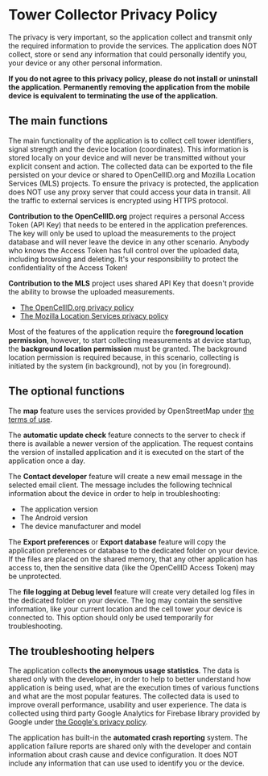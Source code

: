 # Tower Collector Privacy Policy
The privacy is very important, so the application collect and transmit only the required information to provide the services. The application does NOT collect, store or send any information that could personally identify you, your device or any other personal information.

**If you do not agree to this privacy policy, please do not install or uninstall the application. Permanently removing the application from the mobile device is equivalent to terminating the use of the application.**

## The main functions
The main functionality of the application is to collect cell tower identifiers, signal strength and the device location (coordinates). This information is stored locally on your device and will never be transmitted without your explicit consent and action. The collected data can be exported to the file persisted on your device or shared to OpenCellID.org and Mozilla Location Services (MLS) projects. To ensure the privacy is protected, the application does NOT use any proxy server that could access your data in transit. All the traffic to external services is encrypted using HTTPS protocol.

**Contribution to the OpenCellID.org** project requires a personal Access Token (API Key) that needs to be entered in the application preferences. The key will only be used to upload the measurements to the project database and will never leave the device in any other scenario. Anybody who knows the Access Token has full control over the uploaded data, including browsing and deleting. It's your responsibility to protect the confidentiality of the Access Token!

**Contribution to the MLS** project uses shared API Key that doesn't provide the ability to browse the uploaded measurements.

- [The OpenCellID.org privacy policy](https://community.opencellid.org/privacy)
- [The Mozilla Location Services privacy policy](https://location.services.mozilla.com/privacy)

Most of the features of the application require the **foreground location permission**, however, to start collecting measurements at device startup, the **background location permission** must be granted. The background location permission is required because, in this scenario, collecting is initiated by the system (in background), not by you (in foreground).

## The optional functions
The **map** feature uses the services provided by OpenStreetMap under [the terms of use](https://wiki.osmfoundation.org/wiki/Terms_of_Use).

The **automatic update check** feature connects to the server to check if there is available a newer version of the application. The request contains the version of installed application and it is executed on the start of the application once a day.

The **Contact developer** feature will create a new email message in the selected email client. The message includes the following technical information about the device in order to help in troubleshooting:
- The application version
- The Android version
- The device manufacturer and model

The **Export preferences** or **Export database** feature will copy the application preferences or database to the dedicated folder on your device. If the files are placed on the shared memory, that any other application has access to, then the sensitive data (like the OpenCellID Access Token) may be unprotected.

The **file logging at Debug level** feature will create very detailed log files in the dedicated folder on your device. The log may contain the sensitive information, like your current location and the cell tower your device is connected to. This option should only be used temporarily for troubleshooting.

## The troubleshooting helpers

The application collects **the anonymous usage statistics**. The data is shared only with the developer, in order to help to better understand how application is being used, what are the execution times of various functions and what are the most popular features. The collected data is used to improve overall performance, usability and user experience. The data is collected using third party Google Analytics for Firebase library provided by Google under [the Google's privacy policy](https://policies.google.com/privacy).

The application has built-in the **automated crash reporting** system. The application failure reports are shared only with the developer and contain information about crash cause and device configuration. It does NOT include any information that can use used to identify you or the device.
